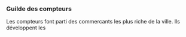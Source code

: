 ### Guilde des compteurs
Les compteurs font parti des commercants les plus riche de la ville. Ils développent les